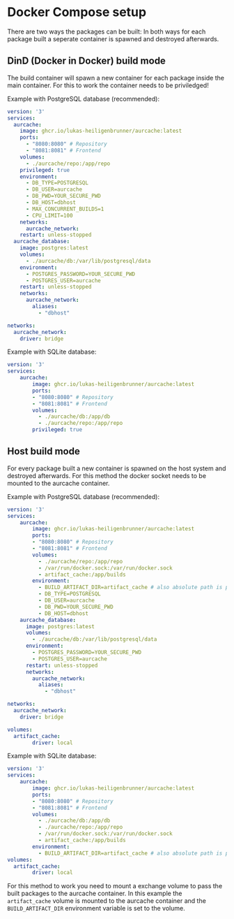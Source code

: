 # Docker Compose setup

There are two ways the packages can be built:
In both ways for each package built a seperate container is spawned and destroyed afterwards.

## DinD (Docker in Docker) build mode
The build container will spawn a new container for each package inside the main container.
For this to work the container needs to be priviledged!


Example with PostgreSQL database (recommended):
```yaml
version: '3'
services:
  aurcache:
    image: ghcr.io/lukas-heiligenbrunner/aurcache:latest
    ports:
      - "8080:8080" # Repository
      - "8081:8081" # Frontend
    volumes:
      - ./aurcache/repo:/app/repo
    privileged: true
    environment:
      - DB_TYPE=POSTGRESQL
      - DB_USER=aurcache
      - DB_PWD=YOUR_SECURE_PWD
      - DB_HOST=dbhost
      - MAX_CONCURRENT_BUILDS=1
      - CPU_LIMIT=100
    networks:
      aurcache_network:
    restart: unless-stopped
  aurcache_database:
    image: postgres:latest
    volumes:
      - ./aurcache/db:/var/lib/postgresql/data
    environment:
      - POSTGRES_PASSWORD=YOUR_SECURE_PWD
      - POSTGRES_USER=aurcache
    restart: unless-stopped
    networks:
      aurcache_network:
        aliases:
          - "dbhost"

networks:
  aurcache_network:
    driver: bridge
```

Example with SQLite database:
```yaml
version: '3'
services:
    aurcache:
        image: ghcr.io/lukas-heiligenbrunner/aurcache:latest
        ports:
        - "8080:8080" # Repository
        - "8081:8081" # Frontend
        volumes:
          - ./aurcache/db:/app/db
          - ./aurcache/repo:/app/repo
        privileged: true 
```
## Host build mode
For every package built a new container is spawned on the host system and destroyed afterwards.
For this method the docker socket needs to be mounted to the aurcache container.

Example with PostgreSQL database (recommended):
```yaml
version: '3'
services:
    aurcache:
        image: ghcr.io/lukas-heiligenbrunner/aurcache:latest
        ports:
        - "8080:8080" # Repository
        - "8081:8081" # Frontend
        volumes:
          - ./aurcache/repo:/app/repo
          - /var/run/docker.sock:/var/run/docker.sock
          - artifact_cache:/app/builds
        environment:
          - BUILD_ARTIFACT_DIR=artifact_cache # also absolute path is possible
          - DB_TYPE=POSTGRESQL
          - DB_USER=aurcache
          - DB_PWD=YOUR_SECURE_PWD
          - DB_HOST=dbhost
    aurcache_database:
      image: postgres:latest
      volumes:
        - ./aurcache/db:/var/lib/postgresql/data
      environment:
        - POSTGRES_PASSWORD=YOUR_SECURE_PWD
        - POSTGRES_USER=aurcache
      restart: unless-stopped
      networks:
        aurcache_network:
          aliases:
            - "dbhost"

networks:
  aurcache_network:
    driver: bridge

volumes:
  artifact_cache:
        driver: local
```

Example with SQLite database:
```yaml
version: '3'
services:
    aurcache:
        image: ghcr.io/lukas-heiligenbrunner/aurcache:latest
        ports:
        - "8080:8080" # Repository
        - "8081:8081" # Frontend
        volumes:
          - ./aurcache/db:/app/db
          - ./aurcache/repo:/app/repo
          - /var/run/docker.sock:/var/run/docker.sock
          - artifact_cache:/app/builds
        environment:
          - BUILD_ARTIFACT_DIR=artifact_cache # also absolute path is possible
volumes:
  artifact_cache:
        driver: local
```
For this method to work you need to mount a exchange volume to pass the built packages to the aurcache container.
In this example the `artifact_cache` volume is mounted to the aurcache container and the `BUILD_ARTIFACT_DIR` environment variable is set to the volume.